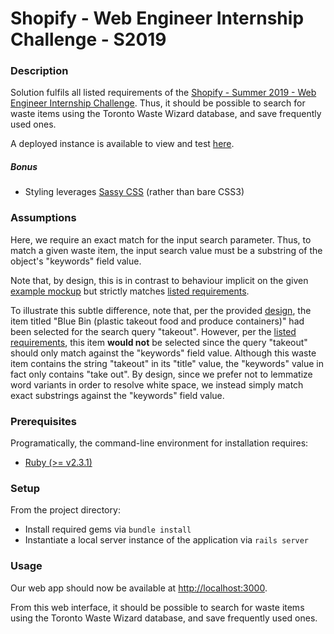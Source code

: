 # Shopify - Web Engineer Internship Challenge - S2019

### Description

Solution fulfils all listed requirements of the [Shopify - Summer 2019 - Web Engineer Internship Challenge](https://cdn.shopify.com/static/web-eng-challenge-summer-2019/index.md). Thus, it should be possible to search for waste items using the Toronto Waste Wizard database, and save frequently used ones.

A deployed instance is available to view and test [here](https://hidden-reef-86262.herokuapp.com).

##### Bonus

  * Styling leverages [Sassy CSS](http://sass-lang.com/documentation/file.SASS_REFERENCE.html#syntax) (rather than bare CSS3)

### Assumptions

Here, we require an exact match for the input search parameter. Thus, to match a given waste item, the input search value must be a substring of the object's "keywords" field value. 

Note that, by design, this is in contrast to behaviour implicit on the given [example mockup](https://cdn.shopify.com/static/web-eng-challenge-summer-2019/design.png) but strictly matches [listed requirements](https://cdn.shopify.com/static/web-eng-challenge-summer-2019/index.md). 

To illustrate this subtle difference, note that, per the provided [design](https://cdn.shopify.com/static/web-eng-challenge-summer-2019/design.png), the item titled "Blue Bin (plastic takeout food and produce containers)" had been selected for the search query "takeout". However, per the [listed requirements](https://cdn.shopify.com/static/web-eng-challenge-summer-2019/index.md), this item **would not** be selected since the query "takeout" should only match against the "keywords" field value. Although this waste item contains the string "takeout" in its "title" value, the "keywords" value in fact only contains "take out". By design, since we prefer not to lemmatize word variants in order to resolve white space, we instead simply match exact substrings against the "keywords" field value.

### Prerequisites

Programatically, the command-line environment for installation requires:

  * [Ruby (>= v2.3.1)](https://www.ruby-lang.org/en/documentation/installation/)

### Setup

From the project directory:

* Install required gems via `bundle install`
* Instantiate a local server instance of the application via `rails server`

### Usage

Our web app should now be available at [http://localhost:3000](http://localhost:3000).

From this web interface, it should be possible to search for waste items using the Toronto Waste Wizard database, and save frequently used ones.